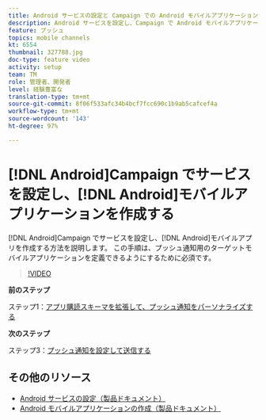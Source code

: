 ```yaml
---
title: Android サービスの設定と Campaign での Android モバイルアプリケーションの作成
description: Android サービスを設定し、Campaign で Android モバイルアプリケーションを作成する方法について説明します。 これは、Neotrip アプリをプッシュ通知のターゲットとして定義するために必須です。
feature: プッシュ
topics: mobile channels
kt: 6554
thumbnail: 327788.jpg
doc-type: feature video
activity: setup
team: TM
role: 管理者、開発者
level: 経験豊富な
translation-type: tm+mt
source-git-commit: 8f06f533afc34b4bcf7fcc690c1b9ab5cafcef4a
workflow-type: tm+mt
source-wordcount: '143'
ht-degree: 97%

---
```



# [!DNL Android]Campaign でサービスを設定し、[!DNL Android]モバイルアプリケーションを作成する

[!DNL Android]Campaign でサービスを設定し、[!DNL Android]モバイルアプリを作成する方法を説明します。 この手順は、プッシュ通知用のターゲットモバイルアプリケーションを定義できるようにするために必須です。

>[!VIDEO](https://video.tv.adobe.com/v/327788?quality=12)

**前のステップ**

ステップ1：[アプリ購読スキーマを拡張して、プッシュ通知をパーソナライズする](/help/tutorial-getting-started-with-push-notifications-for-android/extending-the-app-subscription-schema.md)

**次のステップ**

ステップ3：[プッシュ通知を設定して送信する](/help/tutorial-getting-started-with-push-notifications-for-android/configuring-and-sending-push-notifications.md)

## その他のリソース

* [Android サービスの設定（製品ドキュメント）](https://experienceleague.adobe.com/docs/campaign-classic/using/sending-messages/sending-push-notifications/configure-the-mobile-app/configuring-the-mobile-application-android.html?lang=ja#configuring-android-service)
* [Android モバイルアプリケーションの作成（製品ドキュメント）](https://experienceleague.adobe.com/docs/campaign-classic/using/sending-messages/sending-push-notifications/configure-the-mobile-app/configuring-the-mobile-application-android.html?lang=ja#creating-android-app)
